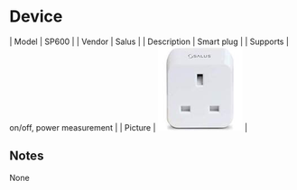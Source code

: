 
# Device

| Model | SP600  |
| Vendor  | Salus  |
| Description | Smart plug |
| Supports | on/off, power measurement |
| Picture | ![../images/devices/SP600.jpg](../images/devices/SP600.jpg) |

## Notes

None

